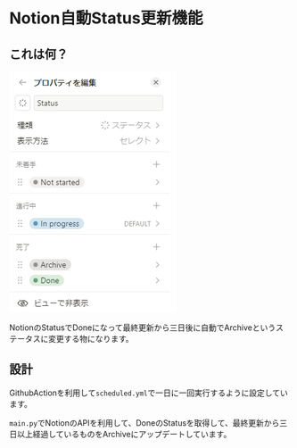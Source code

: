 # Notion自動Status更新機能

## これは何？
![img.png](Images/img.png)


NotionのStatusでDoneになって最終更新から三日後に自動でArchiveというステータスに変更する物になります。

## 設計
GithubActionを利用して`scheduled.yml`で一日に一回実行するように設定しています。

`main.py`でNotionのAPIを利用して、DoneのStatusを取得して、最終更新から三日以上経過しているものをArchiveにアップデートしています。
